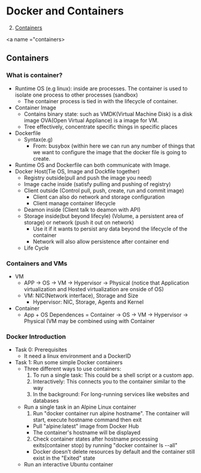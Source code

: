 <a name="menu"></a>
# Docker and Containers
2. [Containers](#containers)

<a name ="containers></a>
## Containers
### What is container?
* Runtime OS (e.g linux): inside are processes. The container is used to isolate one process to other processes (sandbox)
  * The container process is tied in with the lifecycle of container.
* Container Image
  * Contains binary state: such as VMDK(Virtual Machine Disk) is a disk image OVA(Open Virtual Appliance) is a image for VM.
  * Tree effectively, concentrate specific things in specific places
* Dockerfile
  * Syntax(e.g)
    * From: busybox (within here we can run any number of things that we want to configure the image that the docker file is going to create.
* Runtime OS and Dockerfile can both communicate with Image.
* Docker Host(Tie OS, Image and Dockfile together)
  * Registry outside(pull and push the image you need)
  * Image cache inside (satisfy pulling and pushing of registry)
  * Client outside (Control pull, push, create, run and commit image) 
    * Client can also do network and storage configuration
    * Client manage container lifecycle
  * Deamon inside (Client talk to deamon with API) 
  * Storage inside(but beyond lifecyle) (Volume, a persistent area of storage) or network (push it out on network)
    * Use it if it wants to persist any data beyond the lifecycle of the container
    * Network will also allow persistence after container end
  * Life Cycle 
### Containers and VMs
* VM
	* APP -> OS -> VM -> Hypervisor -> Physical (notice that Application virtualization and Hosted virtualization are onside of OS)
  * VM: NIC(Network interface), Storage and Size
	* Hypervisor: NIC, Storage, Agents and Kernel
* Container
  * App + OS Dependences = Container -> OS -> VM -> Hypervisor -> Physical (VM may be combined using with Container
### Docker Introduction
* Task 0: Prerequisites
  * It need a linux environment and a DockerID
* Task 1: Run some simple Docker containers
  * Three different ways to use containers:
    1. To run a single task: This could be a shell script or a custom app.
    2. Interactively: This connects you to the container similar to the way 
    3. In the background: For long-running services like websites and databases
  * Run a single task in an Alpine Linux container
    1. Run "docker container run alpine hostname". The container will start, execute hostname command then exit
      * Pull "alpine:latest" image from Docker Hub
      * The container's hostname will be displayed
    2. Check container states after hostname processing exits(container stop) by running "docker container ls --all"
      * Docker doesn't delete resources by default and the container still exist in the "Exited" state
  * Run an interactive Ubuntu container
	

